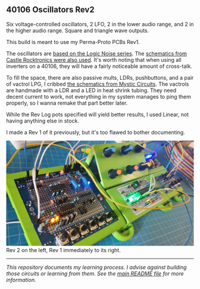 40106 Oscillators Rev2
----------------------

Six voltage-controlled oscillators, 2 LFO, 2 in the lower audio range, and 2 in the higher audio range. Square and triangle wave outputs. 

This build is meant to use my Perma-Proto PCBs Rev1. 

The oscillators are [based on the Logic Noise series](https://hackaday.com/2015/03/09/logic-noise-sawing-away-with-analog-waveforms/). The [schematics from Castle Rocktronics were also used](http://castlerocktronics.com/modular/articles/CR-001_-_4xSQUARE.pdf). It's worth noting that when using all inverters on a 40106, they will have a fairly noticeable amount of cross-talk.

To fill the space, there are also passive mults, LDRs, pushbuttons, and a pair of vactrol LPG, I cribbed [the schematics from Mystic Circuits](https://github.com/mysticcircuits/0HP_Modular/tree/master/Hardware/0HP%20Vactrol%20LPG-VCA). The vactrols are handmade with a LDR and a LED in heat shrink tubing. They need decent current to work, not everything in my system manages to ping them properly, so I wanna remake that part better later.

While the Rev Log pots specified will yield better results, I used Linear, not having anything else in stock.

I made a Rev 1 of it previously, but it's too flawed to bother documenting.

![Photo of the module](40106%20Photo.jpg)    
Rev 2 on the left, Rev 1 immediately to its right.

------

_This repository documents my learning process. I advise against building those circuits or learning from them. See the [main README file](../README.md) for more information._